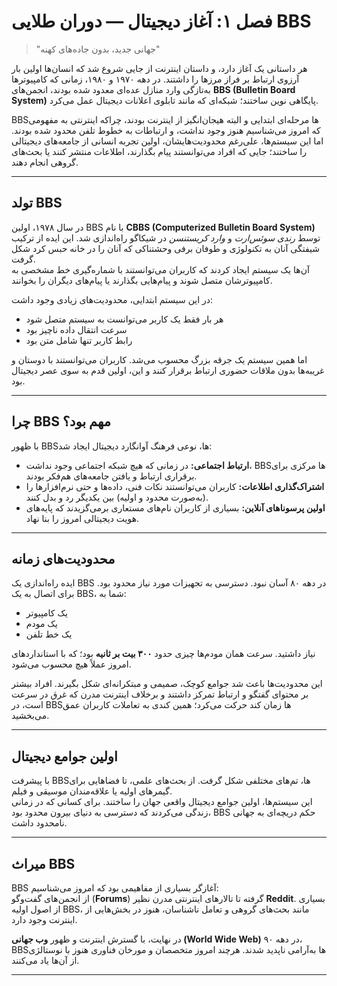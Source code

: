# فصل ۱: آغاز دیجیتال — دوران طلایی BBS

> "جهانی جدید، بدون جاده‌های کهنه"

هر داستانی یک آغاز دارد، و داستان اینترنت از جایی شروع شد که انسان‌ها اولین بار آرزوی ارتباط بر فراز مرزها را داشتند. در دهه ۱۹۷۰ و ۱۹۸۰، زمانی که کامپیوترها به‌تازگی وارد منازل عده‌ای معدود شده بودند، انجمن‌های **BBS (Bulletin Board System)** پایگاهی نوین ساختند؛ شبکه‌ای که مانند تابلوی اعلانات دیجیتال عمل می‌کرد.

BBS‌ها مرحله‌ای ابتدایی و البته هیجان‌انگیز از اینترنت بودند، چراکه اینترنتی به مفهومی که امروز می‌شناسیم هنوز وجود نداشت، و ارتباطات به خطوط تلفن محدود شده بودند. اما این سیستم‌ها، علی‌رغم محدودیت‌هایشان، اولین تجربه انسانی از جامعه‌های دیجیتالی را ساختند؛ جایی که افراد می‌توانستند پیام بگذارند، اطلاعات منتشر کنند یا بحث‌های گروهی انجام دهند.

---

## تولد BBS

در سال ۱۹۷۸، اولین BBS با نام **CBBS (Computerized Bulletin Board System)** توسط *رندی سوئس‌ارت* و *وارد کریستنسن* در شیکاگو راه‌اندازی شد. این ایده از ترکیب شیفتگی آنان به تکنولوژی و طوفان برفی وحشتناکی که آنان را در خانه حبس کرد شکل گرفت.  
آن‌ها یک سیستم ایجاد کردند که کاربران می‌توانستند با شماره‌گیری خط مشخصی به کامپیوترشان متصل شوند و پیام‌هایی بگذارند یا پیام‌های دیگران را بخوانند.

در این سیستم ابتدایی، محدودیت‌های زیادی وجود داشت:  
- هر بار فقط یک کاربر می‌توانست به سیستم متصل شود  
- سرعت انتقال داده ناچیز بود  
- رابط کاربر تنها شامل متن بود  

اما همین سیستم یک جرقه بزرگ محسوب می‌شد. کاربران می‌توانستند با دوستان و غریبه‌ها بدون ملاقات حضوری ارتباط برقرار کنند و این، اولین قدم به سوی عصر دیجیتال بود.

---

## چرا BBS مهم بود؟

با ظهور BBS‌ها، نوعی فرهنگ آوانگارد دیجیتال ایجاد شد:

- **ارتباط اجتماعی:** در زمانی که هیچ شبکه اجتماعی وجود نداشت، BBS‌ها مرکزی برای برقراری ارتباط و یافتن جامعه‌های هم‌فکر بودند.  
- **اشتراک‌گذاری اطلاعات:** کاربران می‌توانستند نکات فنی، داده‌ها و حتی نرم‌افزارها را (به‌صورت محدود و اولیه) بین یکدیگر رد و بدل کنند.  
- **اولین پرسوناهای آنلاین:** بسیاری از کاربران نام‌های مستعاری برمی‌گزیدند که پایه‌های هویت دیجیتالی امروز را بنا نهاد.

---

## محدودیت‌های زمانه

ایده راه‌اندازی یک BBS در دهه ۸۰ آسان نبود. دسترسی به تجهیزات مورد نیاز محدود بود. برای اتصال به یک BBS، شما به:
- یک کامپیوتر  
- یک مودم  
- یک خط تلفن  

نیاز داشتید. سرعت همان مودم‌ها چیزی حدود **۳۰۰ بیت بر ثانیه** بود؛ که با استانداردهای امروز عملاً هیچ محسوب می‌شود.

این محدودیت‌ها باعث شد جوامع کوچک، صمیمی و مبتکرانه‌ای شکل بگیرند. افراد بیشتر بر محتوای گفتگو و ارتباط تمرکز داشتند و برخلاف اینترنت مدرن که غرق در سرعت است، در BBS‌ها زمان کند حرکت می‌کرد؛ همین کندی به تعاملات کاربران عمق می‌بخشید.

---

## اولین جوامع دیجیتال

با پیشرفت BBS‌ها، تم‌های مختلفی شکل گرفت. از بحث‌های علمی، تا فضاهایی برای گیمرهای اولیه یا علاقه‌مندان موسیقی و فیلم.  
این سیستم‌ها، اولین جوامع دیجیتال واقعی جهان را ساختند. برای کسانی که در زمانی زندگی می‌کردند که دسترسی به دنیای بیرون محدود بود، BBS حکم دریچه‌ای به جهانی نامحدود داشت.

---

## میراث BBS

BBS آغازگر بسیاری از مفاهیمی بود که امروز می‌شناسیم:  
از انجمن‌های گفت‌وگو (**Forums**) گرفته تا تالارهای اینترنتی مدرن نظیر **Reddit**. بسیاری از اصول اولیه BBS، مانند بحث‌های گروهی و تعامل ناشناسان، هنوز در بخش‌هایی از اینترنت وجود دارد.

در نهایت، با گسترش اینترنت و ظهور **وب جهانی (World Wide Web)** در دهه ۹۰، BBS‌ها به‌آرامی ناپدید شدند. هرچند امروز متخصصان و مورخان فناوری هنوز با نوستالژی از آن‌ها یاد می‌کنند.

---
